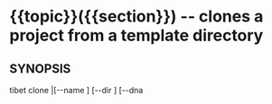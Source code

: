 {{topic}}({{section}}) -- clones a project from a template directory
=============================================

## SYNOPSIS

tibet clone <target>|[--name <appname>] [--dir <dirname>] [--dna <template>] [--list] [--force] [--update]

## DESCRIPTION

Clones a template directory, considered the `dna`, to create a new project.

`<target>` or `--name` is required and should be a valid name for use within a
JavaScript context. The application name becomes part of automatically generated
types in the TIBET system.

By default the target `--dir` will be the new project's appname unless otherwise
specified via `--dir`. You can use `.` to clone to the current directory HOWEVER
*no checks are currently done to prevent potential data loss*. Be careful!

NOTE: a future update to this command should provide interactive use that
will allow you to manage the clone process in a more incremental fashion.

Once a project template has been cloned you use the `tibet init` command to
initialize the project by triggering installation of all project dependencies.

## OPTIONS

  * `--dir` :
    Specify a particular target directory. Defaults to the value of the `--name`
parameter so `tibet clone hello` will presume `--dir=./hello` for example. The
value `.` can be used to target the current directory without creating a new
subdirectory.

  * `--dna` :
    Lets you clone any valid template in TIBET's `dna` directory or a
directory of your choosing. This latter option lets you create your own reusable
custom application templates.

  * `--force` :
    Required if you use `.` as a simple reminder to be careful. You can also
use `--force` with existing directories but *no checks are done* to avoid
overwriting existing files.

  * `--list` :
    Output a list of available dna options. No project is created if you use
this option.

  * `--name` :
    Lets you rename from the directory name to an alternative name. This lets
the directory and appname vary. This is common when cloning to existing
directories or poorly named ones like those required for GitHub Pages
repositories.

  * `--update` :
    Attempts to update the existing project from the files found in the source
dna. This option tries to avoid overwriting existing files but should be *used
with extreme caution*.

## CONFIGURATION SETTINGS

  * `npm.name` :
    The project name, used only when cloning to an existing directory with an
existing `package.json` file that can supply this value.

  * `tibet.dna` :
    Read to determine the default project DNA to clone for this new project. If
this value doesn't exist then `default` is the name used.

## ENVIRONMENT VARIABLES

No process environment variables are required by this command.

## EXAMPLES

### See the list of available project dna

    $ tibet clone --list

    couch
    default
    electron
    ghpages

### Create a new project with `default` dna

    $ tibet clone helloworld

    TIBET dna 'default' cloned to helloworld as app 'helloworld'.

### Create a new project with `couch` dna

    $ tibet clone hellocouch --dna couch

    TIBET dna 'couch' cloned to hellocouch as app 'hellocouch'.

### Create a new project in an existing directory

    $ tibet clone .

    TIBET dna 'default' cloned to . as app 'hellolocal'

### Create a named project in an existing directory (empty)

    $ tibet clone --name hello .

    TIBET dna 'default' cloned to . as app 'hello'.

### Create a named project in an existing directory (not empty)

NOTE NOTE NOTE!!! This command can overlay files and is potentially
destructive!!! Future versions of the `clone` command may use `yeoman` to help
avoid file conflicts, allowing this operation to be done safely.

    $ tibet clone --name hello . --force

    TIBET dna 'default' cloned to . as app 'hello'.

## TIBET SHELL

This command has no client-side TSH peer command.

## TROUBLESHOOTING


## SEE ALSO

  * tibet-init(1)

